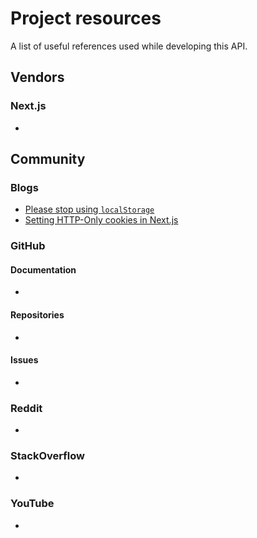 # Project resources

A list of useful references used while developing this API.

## Vendors

### Next.js

* 

## Community

### Blogs

* [Please stop using `localStorage`](https://www.rdegges.com/2018/please-stop-using-local-storage/)
* [Setting HTTP-Only cookies in Next.js](https://maxschmitt.me/posts/next-js-http-only-cookie-auth-tokens)

### GitHub

#### Documentation

* 

#### Repositories
* 

#### Issues
* 

### Reddit

* 

### StackOverflow

* 

### YouTube

* 
